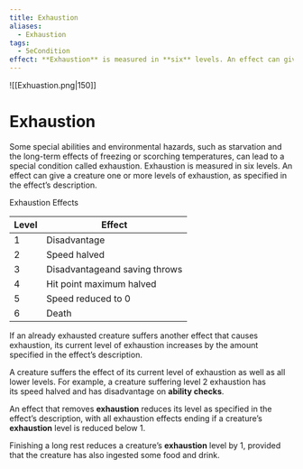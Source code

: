 ```yaml
---
title: Exhaustion
aliases:
  - Exhaustion
tags:
  - 5eCondition
effect: **Exhaustion** is measured in **six** levels. An effect can give a creature one or more levels of **exhaustion**, as specified in the effect’s description.
---
```

![[Exhuastion.png|150]]
# Exhaustion
Some special abilities and environmental hazards, such as starvation and the long-­term effects of freezing or scorching temperatures, can lead to a special condition called exhaustion. Exhaustion is measured in six levels. An effect can give a creature one or more levels of exhaustion, as specified in the effect’s description.

Exhaustion Effects

| Level | Effect                             |
| ----- | ---------------------------------- |
| 1     | Disadvantage                     |
| 2     | Speed halved                     |
| 3     | Disadvantageand saving throws |
| 4     | Hit point maximum halved         |
| 5     | Speed reduced to 0               |
| 6     | Death                              |

  
If an already exhausted creature suffers another effect that causes exhaustion, its current level of exhaustion increases by the amount specified in the effect’s description.  
  
A creature suffers the effect of its current level of exhaustion as well as all lower levels. For example, a creature suffering level 2 exhaustion has its speed halved and has disadvantage on **ability checks**.

An effect that removes **exhaustion** reduces its level as specified in the effect’s description, with all exhaustion effects ending if a creature’s **exhaustion** level is reduced below 1.  
  
Finishing a long rest reduces a creature’s **exhaustion** level by 1, provided that the creature has also ingested some food and drink.